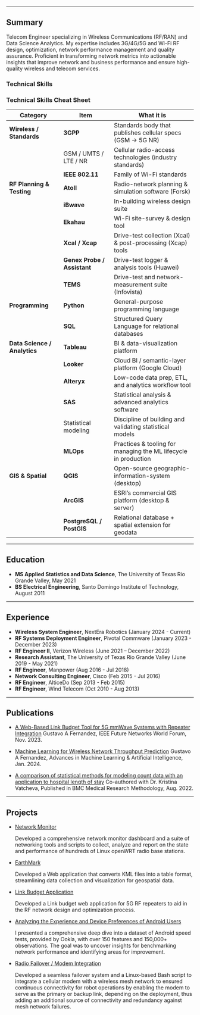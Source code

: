 

---
## Summary

Telecom Engineer specializing in Wireless Communications (RF/RAN) and Data Science Analytics. My expertise includes 3G/4G/5G and Wi-Fi RF design, optimization, network performance management and quality assurance. Proficient in transforming network metrics into actionable insights that improve network and business performance and ensure high-quality wireless and telecom services.


### Technical Skills

### Technical Skills Cheat Sheet

| Category | Item | What it is |
|----------|------|------------|
| **Wireless / Standards** | **3GPP** | Standards body that publishes cellular specs (GSM → 5G NR) |
| | GSM / UMTS / LTE / NR | Cellular radio-access technologies (industry standards) |
| | **IEEE 802.11** | Family of Wi-Fi standards |
| **RF Planning & Testing** | **Atoll** | Radio-network planning & simulation software (Forsk) |
| | **iBwave** | In-building wireless design suite |
| | **Ekahau** | Wi-Fi site-survey & design tool |
| | **Xcal / Xcap** | Drive-test collection (Xcal) & post-processing (Xcap) tools |
| | **Genex Probe / Assistant** | Drive-test logger & analysis tools (Huawei) |
| | **TEMS** | Drive-test and network-measurement suite (Infovista) |
| **Programming** | **Python** | General-purpose programming language |
| | **SQL** | Structured Query Language for relational databases |
| **Data Science / Analytics** | **Tableau** | BI & data-visualization platform |
| | **Looker** | Cloud BI / semantic-layer platform (Google Cloud) |
| | **Alteryx** | Low-code data prep, ETL, and analytics workflow tool |
| | **SAS** | Statistical analysis & advanced analytics software |
| | Statistical modeling | Discipline of building and validating statistical models |
| | **MLOps** | Practices & tooling for managing the ML lifecycle in production |
| **GIS & Spatial** | **QGIS** | Open-source geographic-information-system (desktop) |
| | **ArcGIS** | ESRI’s commercial GIS platform (desktop & server) |
| | **PostgreSQL / PostGIS** | Relational database + spatial extension for geodata |



---
## Education

- **MS Applied Statistics and Data Science**, The University of Texas Rio Grande Valley, May 2021
- **BS Electrical Engineering**, Santo Domingo Institute of Technology, August 2011

---

## Experience

- **Wireless System Engineer**, NextEra Robotics (January 2024 - Current)
- **RF Systems Deployment Engineer**, Pivotal Commware (January 2023 - December 2023)  
- **RF Engineer II**, Verizon Wireless (June 2021 – December 2022)
- **Research Assistant**, The University of Texas Rio Grande Valley (June 2019 - May 2021)
- **RF Engineer**, Manpower (Aug 2016 - Jul 2018)
- **Network Consulting Engineer**, Cisco (Feb 2015 - Jul 2016)
- **RF Engineer**, AlticeDo (Sep 2013 - Feb 2015)
- **RF Engineer**, Wind Telecom (Oct 2010 - Aug 2013)




---


## Publications

- [A Web-Based Link Budget Tool for 5G mmWave Systems with Repeater Integration](https://ieeexplore.ieee.org/abstract/document/10520341) Gustavo A Fernandez, IEEE Future Networks World Forum, Nov. 2023.
  
- [Machine Learning for Wireless Network Throughput Prediction](https://www.opastpublishers.com/open-access-articles/machine-learning-for-wireless-network-throughput-prediction.pdf) Gustavo A Fernandez, Advances in Machine Learning & Artificial Intelligence, Jan. 2024. 

- [A comparison of statistical methods for modeling count data with an application to hospital length of stay](https://link.springer.com/article/10.1186/s12874-022-01685-8) Co-authored with Dr. Kristina Vatcheva, Published in BMC Medical Research Methodology, Aug. 2022.

---

## Projects

- [Network Monitor](https://github.com/gustavofernandezlembert/Gustavo-Fernandez/blob/17aac681d5e57f8a830adc1da856b50aa5961f62/Screen%20Shot%202024-12-26%20at%204.24.07%20PM.png)[](https://github.com/gustavofernandezlembert/Gustavo-Fernandez/blob/17aac681d5e57f8a830adc1da856b50aa5961f62/ping.py)
  
  Developed a comprehensive network monitor dashboard and a suite of networking tools and scripts to collect, analyze and report on the state and performance of hundreds 
  of Linux openWRT radio base stations.
  
- [EarthMark](https://github.com/gustavofernandezlembert/Placemarks.KML_TO_HTML)
  
  Developed a Web application that converts KML files into a table format, streamlining data collection and visualization for geospatial data.

- [Link Budget Application](https://nrboostlinkbudget.wn.r.appspot.com/)
  
  Developed a Link budget web application for 5G RF repeaters to aid in the RF network design and optimization process.

- [Analyzing the Experience and Device Preferences of Android Users](https://github.com/gustavofernandezlembert/Gustavo-Fernandez/tree/master/ookla)

  I presented a comprehensive deep dive into a dataset of Android speed tests, provided by Ookla, with over 150 features and 150,000+ observations. 
  The goal was to uncover insights for benchmarking network performance and identifying areas for improvement.

- [Radio Failover / Modem Integration](https://github.com/gustavofernandezlembert/Gustavo-Fernandez/blob/09d22eb7eb97bd0065c02bdb97e3e69e935ab91b/Screen%20Shot%202024-12-26%20at%204.32.23%20PM.png)
  
  Developed a seamless failover system and a Linux-based Bash script to integrate a cellular modem with a wireless mesh network to ensured continuous connectivity for robot operations by enabling the modem to serve as the primary or backup link,   depending on the deployment, thus adding an additional source of connectivity and redundancy against mesh network failures.
  
<!--
- [Logistic Regression in R](https://github.com/gustavofernandezlembert/Gustavo-Fernandez/blob/master/Heart.pdf)

- [Insurance Database SQL Insights](https://github.com/gustavofernandezlembert/Example_of_SQL_Queries)

- [Maximum Likelihood Estimation in R - Normal Distribution](https://gustavofernandezlembert.github.io/Maximum-Likelihood/)


- [Analysis of Medicare Charges for DRG-689 in New York Hospitals](https://github.com/gustavofernandezlembert/Medicare-Hospital-Charges-/tree/main)

  Performed a data analysis using SAS and SQL to uncover significant variability in hospital charges for Kidney and Urinary Tract Infections (DRG-689) based on metropolitan status.


-->
  

